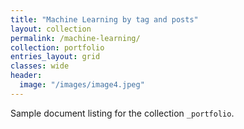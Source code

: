 ```yaml
---
title: "Machine Learning by tag and posts"
layout: collection
permalink: /machine-learning/
collection: portfolio
entries_layout: grid
classes: wide
header:
  image: "/images/image4.jpeg"
---
```


Sample document listing for the collection `_portfolio`.
